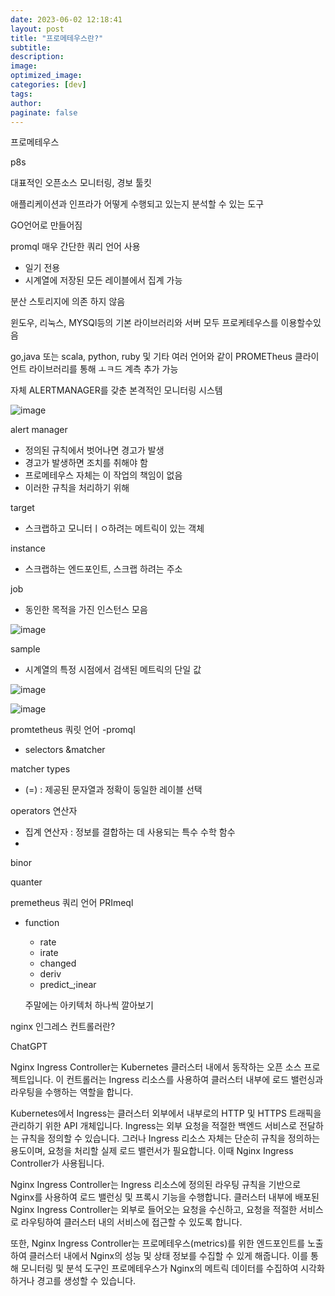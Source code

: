 ```yaml
---
date: 2023-06-02 12:18:41
layout: post
title: "프로메테우스란?"
subtitle:
description:
image:
optimized_image:
categories: [dev]
tags:
author:
paginate: false
---
```

프로메테우스

p8s

대표적인 오픈소스 모니터링, 경보 툴킷

애플리케이션과 인프라가 어떻게 수행되고 있는지 분석할 수 있는 도구

GO언어로 만들어짐

promql 매우 간단한 쿼리 언어 사용

- 일기 전용
- 시계열에 저장된 모든 레이블에서 집계 가능

분산 스토리지에 의존 하지 않음

윈도우, 리눅스, MYSQl등의 기본 라이브러리와 서버 모두 프로케테우스를 이용할수있음

go,java 또는 scala, python, ruby 및 기타 여러 언어와 같이 PROMETheus 클라이언트 라이브러리를 통해 ㅗㅋ드 계측 추가 가능

자체 ALERTMANAGER를 갖춘 본격적인 모니터링 시스템

![image](https://github.com/leesanghoon94/leesanghoon94.github.io/assets/127801771/890d413d-daf1-4208-9df5-b6f9c032eabb)

alert manager

- 정의된 규칙에서 벗어나면 경고가 발생
- 경고가 발생하면 조치를 취해야 함
- 프로메테우스 자체는 이 작업의 책임이 없음
- 이러한 규칙을 처리하기 위해

target

- 스크랩하고 모니터ㅣㅇ하려는 메트릭이 있는 객체

instance

- 스크랩하는 엔드포인트, 스크랩 하려는 주소

job

- 동인한 목적을 가진 인스턴스 모음

![image](https://github.com/leesanghoon94/leesanghoon94.github.io/assets/127801771/f11f6496-b27c-421f-837e-a6236ce70c23)

sample

- 시계열의 특정 시점에서 검색된 메트릭의 단일 값

![image](https://github.com/leesanghoon94/leesanghoon94.github.io/assets/127801771/d30ae7f6-5558-49e2-ad12-edd8f3e904b0)

![image](https://github.com/leesanghoon94/leesanghoon94.github.io/assets/127801771/1274fe71-edad-40c9-b54b-07044391bbcc)

promtetheus 쿼릿 언어 -promql

- selectors &matcher

matcher types

- (=) : 제공된 문자열과 정확이 둥일한 레이블 선택

operators 연산자 

- 집계 연산자 : 정보를 결합하는 데 사용되는 특수 수학 함수
- 

binor

quanter

premetheus 쿼리 언어 PRImeql

- function
    - rate
    - irate
    - changed
    - deriv
    - predict_;inear
    
    주말에는 아키텍처 하나씩 깔아보기
    

nginx 인그레스 컨트롤러란?

ChatGPT

Nginx Ingress Controller는 Kubernetes 클러스터 내에서 동작하는 오픈 소스 프로젝트입니다. 이 컨트롤러는 Ingress 리소스를 사용하여 클러스터 내부에 로드 밸런싱과 라우팅을 수행하는 역할을 합니다.

Kubernetes에서 Ingress는 클러스터 외부에서 내부로의 HTTP 및 HTTPS 트래픽을 관리하기 위한 API 개체입니다. Ingress는 외부 요청을 적절한 백엔드 서비스로 전달하는 규칙을 정의할 수 있습니다. 그러나 Ingress 리소스 자체는 단순히 규칙을 정의하는 용도이며, 요청을 처리할 실제 로드 밸런서가 필요합니다. 이때 Nginx Ingress Controller가 사용됩니다.

Nginx Ingress Controller는 Ingress 리소스에 정의된 라우팅 규칙을 기반으로 Nginx를 사용하여 로드 밸런싱 및 프록시 기능을 수행합니다. 클러스터 내부에 배포된 Nginx Ingress Controller는 외부로 들어오는 요청을 수신하고, 요청을 적절한 서비스로 라우팅하여 클러스터 내의 서비스에 접근할 수 있도록 합니다.

또한, Nginx Ingress Controller는 프로메테우스(metrics)를 위한 엔드포인트를 노출하여 클러스터 내에서 Nginx의 성능 및 상태 정보를 수집할 수 있게 해줍니다. 이를 통해 모니터링 및 분석 도구인 프로메테우스가 Nginx의 메트릭 데이터를 수집하여 시각화하거나 경고를 생성할 수 있습니다.